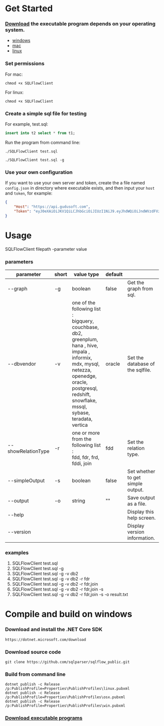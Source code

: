 # Get Started
### [Download](https://api.gudusoft.com/download/api/client/csharp/SQLFlowClient/dist/) the executable program depends on your operating system.

- [windows](https://api.gudusoft.com/download/api/client/csharp/SQLFlowClient/dist/win/SQLFlowClient.exe)
- [mac](https://api.gudusoft.com/download/api/client/csharp/SQLFlowClient/dist/osx/SQLFlowClient)
- [linux](https://api.gudusoft.com/download/api/client/csharp/SQLFlowClient/dist/linux/SQLFlowClient)

### Set permissions


For mac:
```
chmod +x SQLFlowClient
```

For linux:
```
chmod +x SQLFlowClient
```

### Create a simple sql file for testing
For example, test.sql:
```sql
insert into t2 select * from t1;
```

Run the program from command line:
```
./SQLFlowClient test.sql
```
```
./SQLFlowClient test.sql -g
```

### Use your  own configuration 

If you want to use your own server and token, create the a file named `config.json` in directory where executable exists, and then input your `host` and `token`, for example:

```json
{
	"Host": "https://api.gudusoft.com",
	"Token": "eyJ0eXAiOiJKV1QiLCJhbGciOiJIUzI1NiJ9.eyJhdWQiOiJndWVzdFVzZXIiLCJleHAiOjE1ODEyMDY0MDAsImlhdCI6MTU3MzQzMDQwMH0.-lvxaPlXmHbtgSFgW7ycu8KUczRiFZy5A1aNRGY-tKM"
}
```

# Usage

SQLFlowClient filepath -parameter value

### parameters

| parameter          | short | value type                                                   | default |                                   |
| ------------------ | ----- | ------------------------------------------------------------ | ------- | --------------------------------- |
| --graph            | -g    | boolean                                                      | false   | Get the graph from sql.           |
| --dbvendor         | -v    | one of the following list :<br />bigquery, couchbase, db2, greenplum, <br />hana , hive, impala , informix, <br />mdx, mysql, netezza, openedge, <br />oracle, postgresql, redshift, snowflake, <br />mssql, sybase, teradata, vertica | oracle  | Set the database of the sqlfile.  |
| --showRelationType | -r    | one or more from the following list :<br /> fdd, fdr, frd, fddi, join | fdd     | Set the relation type.            |
| --simpleOutput     | -s    | boolean                                                      | false   | Set whether to get simple output. |
| --output           | -o    | string                                                       | ""      | Save output as a file.            |
| --help             |       |                                                              |         | Display this help screen.         |
| --version          |       |                                                              |         | Display version information.      |

### examples
1. SQLFlowClient test.sql
2. SQLFlowClient test.sql -g
3. SQLFlowClient test.sql -g -v db2
4. SQLFlowClient test.sql -g -v db2 -r fdr
5. SQLFlowClient test.sql -g -v db2 -r fdr,join
6. SQLFlowClient test.sql -g -v db2 -r fdr,join -s
7. SQLFlowClient test.sql -g -v db2 -r fdr,join -s -o result.txt

# Compile and build on windows

### Download and install the .NET Core SDK

```
https://dotnet.microsoft.com/download
```

### Download source code
```
git clone https://github.com/sqlparser/sqlflow_public.git
```

### Build from command line

```
dotnet publish -c Release /p:PublishProfile=Properties\PublishProfiles\linux.pubxml
dotnet publish -c Release /p:PublishProfile=Properties\PublishProfiles\osx.pubxml
dotnet publish -c Release /p:PublishProfile=Properties\PublishProfiles\win.pubxml
```

### [Download executable programs](https://api.gudusoft.com/download/api/client/csharp/SQLFlowClient/dist/)

